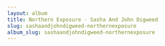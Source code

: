 ```yaml
---
layout: album
title: Northern Exposure - Sasha And John Digweed
slug: sashaandjohndigweed-northernexposure
album_slug: sashaandjohndigweed-northernexposure
---
```

